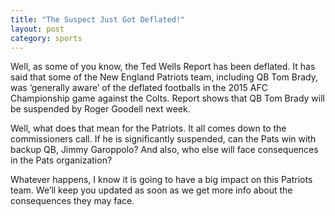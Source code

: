 ```yaml
---
title: "The Suspect Just Got Deflated!"
layout: post
category: sports
---
```


Well, as some of you know, the Ted Wells Report has been deflated. It has said that some of the New England Patriots team, including QB Tom Brady, was ‘generally aware’ of the deflated footballs in the 2015 AFC Championship game against the Colts. Report shows that QB Tom Brady will be suspended by Roger Goodell next week.
<!--more-->
Well, what does that mean for the Patriots. It all comes down to the commissioners call. If he is significantly suspended, can the Pats win with backup QB, Jimmy Garoppolo? And also, who else will face consequences in the Pats organization?

Whatever happens, I know it is going to have a big impact on this Patriots team. We’ll keep you updated as soon as we get more info about the consequences they may face.
